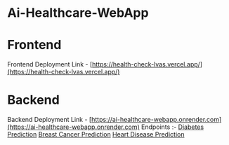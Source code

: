 # Ai-Healthcare-WebApp
# Frontend 
  Frontend Deployment Link - [https://health-check-lvas.vercel.app/](https://health-check-lvas.vercel.app/)
# Backend 
  Backend Deployment Link - [https://ai-healthcare-webapp.onrender.com](https://ai-healthcare-webapp.onrender.com)
  Endpoints :- 
    [Diabetes Prediction](https://ai-healthcare-webapp.onrender.com/predict/diabetes)
    [Breast Cancer Prediction](https://ai-healthcare-webapp.onrender.com/predict/breastcancer)
    [Heart Disease Prediction](https://ai-healthcare-webapp.onrender.com/predict/heartdisease)
